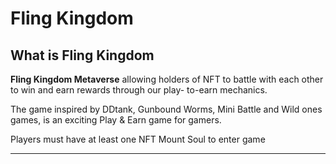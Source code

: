 # Fling Kingdom

## What is Fling Kingdom

**Fling Kingdom Metaverse** allowing holders of  NFT to battle with each other to win and earn rewards through our play- to-earn mechanics.

The game inspired by DDtank, Gunbound Worms, Mini Battle and Wild ones games, is an exciting Play & Earn game for gamers.&#x20;

Players must have at least one NFT Mount Soul to enter game

****

